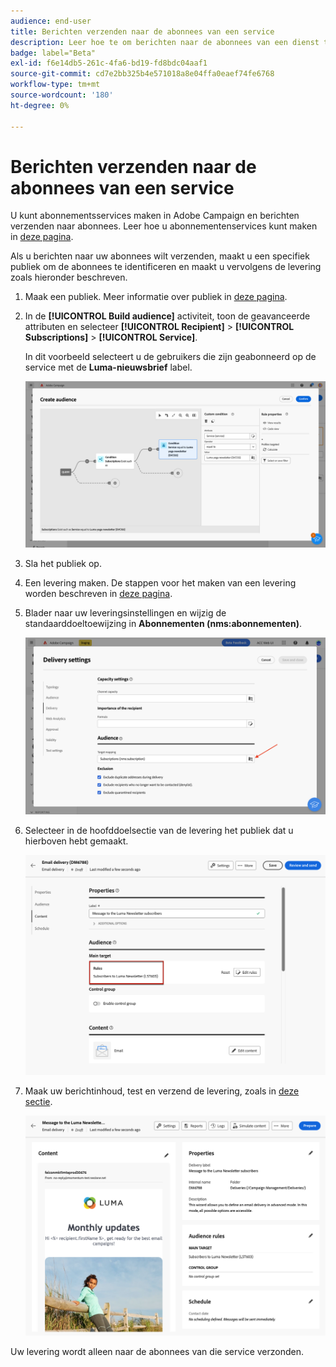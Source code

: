 ```yaml
---
audience: end-user
title: Berichten verzenden naar de abonnees van een service
description: Leer hoe te om berichten naar de abonnees van een dienst te verzenden
badge: label="Beta"
exl-id: f6e14db5-261c-4fa6-bd19-fd8bdc04aaf1
source-git-commit: cd7e2bb325b4e571018a8e04ffa0eaef74fe6768
workflow-type: tm+mt
source-wordcount: '180'
ht-degree: 0%

---
```


# Berichten verzenden naar de abonnees van een service

U kunt abonnementsservices maken in Adobe Campaign en berichten verzenden naar abonnees. Leer hoe u abonnementenservices kunt maken in [deze pagina](../audience//manage-services.md#create-service).

Als u berichten naar uw abonnees wilt verzenden, maakt u een specifiek publiek om de abonnees te identificeren en maakt u vervolgens de levering zoals hieronder beschreven.

1. Maak een publiek. Meer informatie over publiek in [deze pagina](../audience/create-audience.md).

1. In de **[!UICONTROL Build audience]** activiteit, toon de geavanceerde attributen en selecteer **[!UICONTROL Recipient]** > **[!UICONTROL Subscriptions]** > **[!UICONTROL Service]**.

   In dit voorbeeld selecteert u de gebruikers die zijn geabonneerd op de service met de **Luma-nieuwsbrief** label.

   ![](assets/service-audience-subscribers.png)

1. Sla het publiek op.
1. Een levering maken. De stappen voor het maken van een levering worden beschreven in [deze pagina](../msg/gs-messages.md#create-delivery).
1. Blader naar uw leveringsinstellingen en wijzig de standaarddoeltoewijzing in **Abonnementen (nms:abonnementen)**.

   ![](assets/service-delivery-change-mapping.png)

1. Selecteer in de hoofddoelsectie van de levering het publiek dat u hierboven hebt gemaakt.

   ![](assets/service-delivery-targeting-subscribers.png)

1. Maak uw berichtinhoud, test en verzend de levering, zoals in [deze sectie](../preview-test/preview-test.md).

   ![](assets/service-delivery-ready.png)

Uw levering wordt alleen naar de abonnees van die service verzonden.
